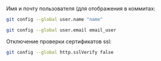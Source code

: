 Имя и почту пользователя (для отображения в коммитах:
```bash
git config --global user.name "name"

git config --global user.email email_user
```

Отключение проверки сертификатов ssl:
```bash
git config --global http.sslVerify false
```

